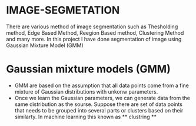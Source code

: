 # IMAGE-SEGMETATION
There are various method of image segmentation such as Thesholding method, Edge Based Method, Reegion Based method, Clustering Method and many more.
In this project I have done segmentation of image using Gaussian Mixture Model (GMM)

# Gaussian mixture models (GMM)

- GMM are based on the assumption that all data points come from a fine mixture of Gaussian distributions with unkonw parameters.
- Once we learn the Gaussian parameters, we can generate data from the same distribution as the sourse.
 Suppose there are set of data points that needs to be grouped into several parts or clusters based on their similarty. In machine learning this known as ** clustring **

